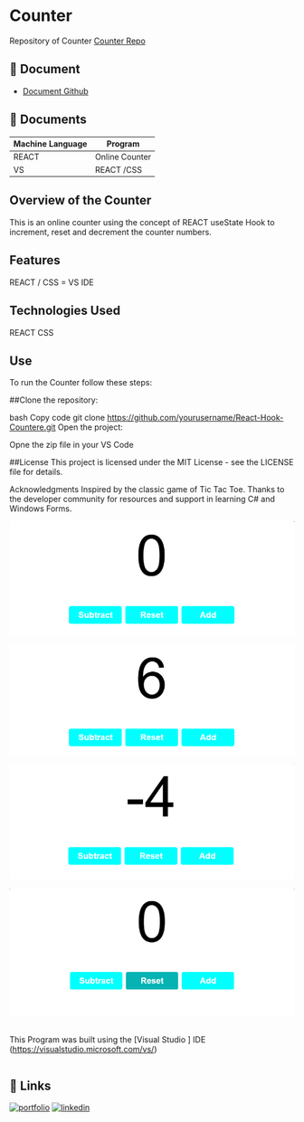 
# Counter

Repository of Counter 
[Counter Repo](https://github.com/LizzyTrevisan/REACT-HOOK-COUNTER)



## 📑 Document
- [Document Github](https://github.com/LizzyTrevisan/REACT-HOOK-COUNTER)

## 📔 Documents

| Machine Language | Program |
| ------- | ------------ |
| REACT |   Online Counter |
| VS| REACT /CSS |



## Overview of the Counter
This is an online counter using the concept of REACT useState Hook to increment, reset and decrement the counter numbers.

## Features
REACT / CSS = VS IDE

## Technologies Used
REACT
CSS


## Use
To run the Counter follow these steps:

##Clone the repository:

bash
Copy code
git clone https://github.com/yourusername/React-Hook-Countere.git
Open the project:

Opne the zip file in your VS Code


##License
This project is licensed under the MIT License - see the LICENSE file for details.

Acknowledgments
Inspired by the classic game of Tic Tac Toe.
Thanks to the developer community for resources and support in learning C# and Windows Forms.


![Screenshot 2024-07-22 131710.png](https://github.com/LizzyTrevisan/REACT-HOOK-COUNTER/blob/main/Screenshot%202025-01-12%20161301.png)

![Screenshot 2024-07-22 131710.png](https://github.com/LizzyTrevisan/REACT-HOOK-COUNTER/blob/main/Screenshot%202025-01-12%20161309.png)

![Screenshot 2024-07-22 131710.png](https://github.com/LizzyTrevisan/REACT-HOOK-COUNTER/blob/main/Screenshot%202025-01-12%20161317.png)

![Screenshot 2024-07-22 131710.png](https://github.com/LizzyTrevisan/REACT-HOOK-COUNTER/blob/main/Screenshot%202025-01-12%20161327.png)


```

```

This Program was built using the [Visual Studio ] IDE (https://visualstudio.microsoft.com/vs/)
```

```


## 🔗 Links
[![portfolio](https://img.shields.io/badge/my_portfolio-000?style=for-the-badge&logo=ko-fi&logoColor=white)](https://leizianetrevisan.notion.site/Hello-I-m-Leiziane-3801bd1694ac46f8a28fddcca61fe34e/)
[![linkedin](https://img.shields.io/badge/linkedin-0A66C2?style=for-the-badge&logo=linkedin&logoColor=white)](https://www.linkedin.com/)

